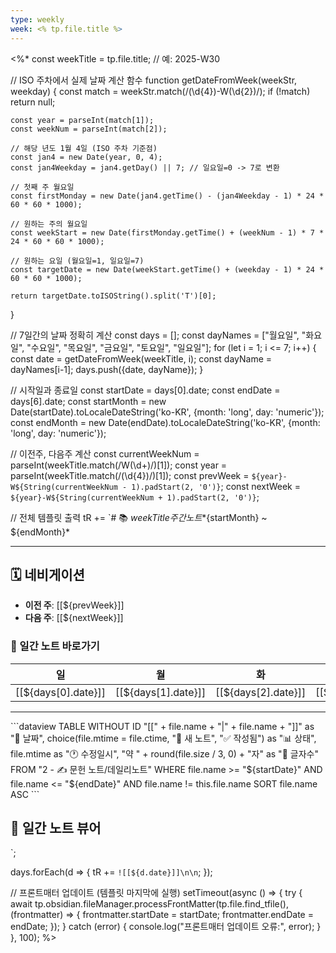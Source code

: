 ```yaml
---
type: weekly
week: <% tp.file.title %>
---
```


<%*
const weekTitle = tp.file.title; // 예: 2025-W30

// ISO 주차에서 실제 날짜 계산 함수
function getDateFromWeek(weekStr, weekday) {
    const match = weekStr.match(/(\d{4})-W(\d{2})/);
    if (!match) return null;
    
    const year = parseInt(match[1]);
    const weekNum = parseInt(match[2]);
    
    // 해당 년도 1월 4일 (ISO 주차 기준점)
    const jan4 = new Date(year, 0, 4);
    const jan4Weekday = jan4.getDay() || 7; // 일요일=0 -> 7로 변환
    
    // 첫째 주 월요일
    const firstMonday = new Date(jan4.getTime() - (jan4Weekday - 1) * 24 * 60 * 60 * 1000);
    
    // 원하는 주의 월요일
    const weekStart = new Date(firstMonday.getTime() + (weekNum - 1) * 7 * 24 * 60 * 60 * 1000);
    
    // 원하는 요일 (월요일=1, 일요일=7)
    const targetDate = new Date(weekStart.getTime() + (weekday - 1) * 24 * 60 * 60 * 1000);
    
    return targetDate.toISOString().split('T')[0];
}

// 7일간의 날짜 정확히 계산
const days = [];
const dayNames = ["월요일", "화요일", "수요일", "목요일", "금요일", "토요일", "일요일"];
for (let i = 1; i <= 7; i++) {
    const date = getDateFromWeek(weekTitle, i);
    const dayName = dayNames[i-1];
    days.push({date, dayName});
}

// 시작일과 종료일
const startDate = days[0].date;
const endDate = days[6].date;
const startMonth = new Date(startDate).toLocaleDateString('ko-KR', {month: 'long', day: 'numeric'});
const endMonth = new Date(endDate).toLocaleDateString('ko-KR', {month: 'long', day: 'numeric'});

// 이전주, 다음주 계산
const currentWeekNum = parseInt(weekTitle.match(/W(\d+)/)[1]);
const year = parseInt(weekTitle.match(/(\d{4})/)[1]);
const prevWeek = `${year}-W${String(currentWeekNum - 1).padStart(2, '0')}`;
const nextWeek = `${year}-W${String(currentWeekNum + 1).padStart(2, '0')}`;

// 전체 템플릿 출력
tR += `# 📚 ${weekTitle} 주간 노트
*${startMonth} ~ ${endMonth}*

---
## 🗓️ 네비게이션
- **이전 주**: [[${prevWeek}]]
- **다음 주**: [[${nextWeek}]]

### 📅 일간 노트 바로가기
|일 | 월 | 화 | 수 | 목 | 금 | 토 |
|---|---|---|---|---|---|---|
| [[${days[0].date}]] | [[${days[1].date}]] | [[${days[2].date}]] | [[${days[3].date}]] | [[${days[4].date}]] | [[${days[5].date}]] | [[${days[6].date}]] |

---

\`\`\`dataview
TABLE WITHOUT ID
"[[" + file.name + "|" + file.name + "]]" as "📅 날짜",
choice(file.mtime = file.ctime, "📝 새 노트", "✅ 작성됨") as "📊 상태",
file.mtime as "🕐 수정일시",
"약 " + round(file.size / 3, 0) + "자" as "📝 글자수"
FROM "2 - ✍️ 문헌 노트/데일리노트"
WHERE file.name >= "${startDate}" AND file.name <= "${endDate}"
AND file.name != this.file.name
SORT file.name ASC
\`\`\`

## 📖 일간 노트 뷰어
`;

days.forEach(d => {
    tR += `![[${d.date}]]\n\n`;
});

// 프론트매터 업데이트 (템플릿 마지막에 실행)
setTimeout(async () => {
    try {
        await tp.obsidian.fileManager.processFrontMatter(tp.file.find_tfile(), (frontmatter) => {
            frontmatter.startDate = startDate;
            frontmatter.endDate = endDate;
        });
    } catch (error) {
        console.log("프론트매터 업데이트 오류:", error);
    }
}, 100);
%>
